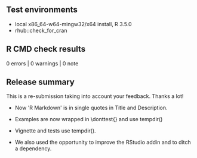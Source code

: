 ## Test environments
* local x86_64-w64-mingw32/x64 install, R 3.5.0
* rhub::check_for_cran

## R CMD check results

0 errors | 0 warnings | 0 note

## Release summary

This is a re-submission taking into account your feedback. Thanks a lot!

* Now 'R Markdown' is in single quotes in Title and Description.

* Examples are now wrapped in \donttest{} and use tempdir()

* Vignette and tests use tempdir().

* We also used the opportunity to improve the RStudio addin and to ditch a dependency.
